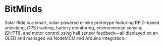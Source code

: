 # BitMinds
Solar Ride is a smart, solar-powered e-bike prototype featuring RFID-based unlocking, GPS tracking, battery monitoring, environmental sensing (DHT11), and motor control using hall sensor feedback—all displayed on an OLED and managed via NodeMCU and Arduino integration.
